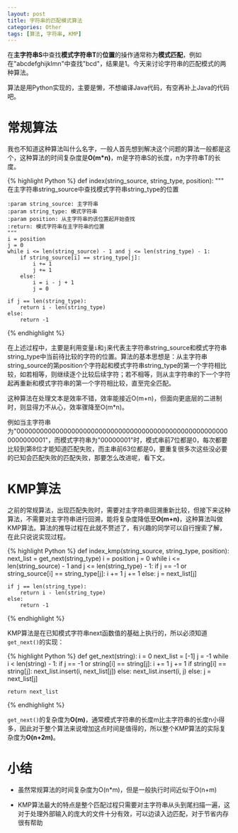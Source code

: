 ```yaml
---
layout: post
title: 字符串的匹配模式算法
categories: Other
tags: [算法, 字符串, KMP]
---
```


在**主字符串S**中查找**模式字符串T**的**位置**的操作通常称为**模式匹配**，例如在"abcdefghijklmn"中查找"bcd"，结果是1。今天来讨论字符串的匹配模式的两种算法。

算法是用Python实现的，主要是懒，不想编译Java代码，有空再补上Java的代码吧。

# 常规算法

我也不知道这种算法叫什么名字，一般人首先想到解决这个问题的算法一般都是这个，这种算法的时间复杂度是**O(m*n)**，m是字符串S的长度，n为字符串T的长度。

{% highlight Python %}
def index(string_source, string_type, position):
    """ 在主字符串string_source中查找模式字符串string_type的位置

    :param string_source: 主字符串
    :param string_type: 模式字符串
    :param position: 从主字符串的该位置起开始查找
    :return: 模式字符串在主字符串的位置
    """
    i = position
    j = 0
    while i <= len(string_source) - 1 and j <= len(string_type) - 1:
        if string_source[i] == string_type[j]:
            i += 1
            j += 1
        else:
            i = i - j + 1
            j = 0

    if j == len(string_type):
        return i - len(string_type)
    else:
        return -1
{% endhighlight %}

在上述过程中，主要是利用变量`i`和`j`来代表主字符串string_source和模式字符串string_type中当前待比较的字符的位置。算法的基本思想是：从主字符串string_source的第position个字符起和模式字符串string_type的第一个字符相比较，如若相等，则继续逐个比较后续字符；若不相等，则从主字符串的下一个字符起再重新和模式字符串的第一个字符相比较，直至完全匹配。

这种算法在处理文本是效率不错，效率能接近O(m+n)，但面向更底层的二进制时，则显得力不从心，效率骤降至O(m*n)。

例如当主字符串为"0000000000000000000000000000000000000000000000000000000000000001"，而模式字符串为"00000001"时，模式串前7位都是0，每次都要比较到第8位才能知道匹配失败，而主串前63位都是0，要重复很多次这些没必要的已知会匹配失败的匹配失败，那要怎么改进呢，看下文。

# KMP算法

之前的常规算法，出现匹配失败时，需要对主字符串回溯重新比较，但接下来这种算法，不需要对主字符串进行回溯，能将复杂度降低至**O(m+n)**，这种算法叫做KMP算法。算法的推导过程在此就不赘述了，有兴趣的同学可以自行搜索了解，在此只说说实现过程。

{% highlight Python %}
def index_kmp(string_source, string_type, position):
    next_list = get_next(string_type)
    i = position
    j = 0
    while i <= len(string_source) - 1 and j <= len(string_type) - 1:
        if j == -1 or string_source[i] == string_type[j]:
            i += 1
            j += 1
        else:
            j = next_list[j]

    if j == len(string_type):
        return i - len(string_type)
    else:
        return -1
{% endhighlight %}

KMP算法是在已知模式字符串next函数值的基础上执行的，所以必须知道`get_next()`的实现：

{% highlight Python %}
def get_next(string):
    i = 0
    next_list = [-1]
    j = -1
    while i < len(string) - 1:
        if j == -1 or string[i] == string[j]:
            i += 1
            j += 1
            if string[i] == string[j]:
                next_list.insert(i, next_list[j])
            else:
                next_list.insert(i, j)
        else:
            j = next_list[j]

    return next_list
{% endhighlight %}

`get_next()`的复杂度为**O(m)**，通常模式字符串的长度m比主字符串的长度n小得多，因此对于整个算法来说增加这点时间是值得的，所以整个KMP算法的实际复杂度为**O(n+2m)**。

# 小结

* 虽然常规算法的时间复杂度为O(n*m)，但是一般执行时间近似于O(n+m)

* KMP算法最大的特点是整个匹配过程只需要对主字符串从头到尾扫描一遍，这对于处理外部输入的庞大的文件十分有效，可以边读入边匹配，对于节省内存很有帮助
